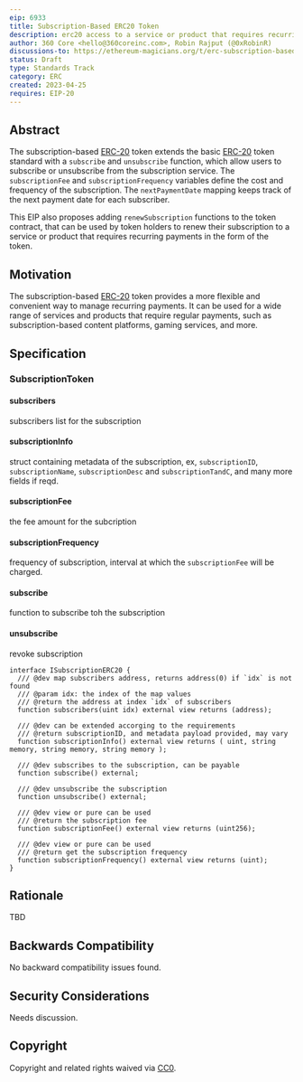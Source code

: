 ```yaml
---
eip: 6933
title: Subscription-Based ERC20 Token
description: erc20 access to a service or product that requires recurring payments.
author: 360 Core <hello@360coreinc.com>, Robin Rajput (@0xRobinR)
discussions-to: https://ethereum-magicians.org/t/erc-subscription-based-erc20-token/13964
status: Draft
type: Standards Track
category: ERC
created: 2023-04-25
requires: EIP-20
---
```


## Abstract

The subscription-based [ERC-20](./eip-20.md) token extends the basic [ERC-20](./eip-20.md) token standard with a `subscribe` and `unsubscribe` function, which allow users to subscribe or unsubscribe from the subscription service. The `subscriptionFee` and `subscriptionFrequency` variables define the cost and frequency of the subscription. The `nextPaymentDate` mapping keeps track of the next payment date for each subscriber.

This EIP also proposes adding `renewSubscription` functions to the token contract, that can be used by token holders to renew their subscription to a service or product that requires recurring payments in the form of the token.

## Motivation

The subscription-based [ERC-20](./eip-20.md) token provides a more flexible and convenient way to manage recurring payments. It can be used for a wide range of services and products that require regular payments, such as subscription-based content platforms, gaming services, and more.

## Specification

### SubscriptionToken
#### subscribers
subscribers list for the subscription
#### subscriptionInfo
struct containing metadata of the subscription, ex, `subscriptionID`, `subscriptionName`, `subscriptionDesc` and `subscriptionTandC`, and many more fields if reqd.
#### subscriptionFee
the fee amount for the subcription
#### subscriptionFrequency
frequency of subscription, interval at which the `subscriptionFee` will be charged.
#### subscribe
function to subscribe toh the subscription
#### unsubscribe
revoke subscription

```solidity
interface ISubscriptionERC20 {
  /// @dev map subscribers address, returns address(0) if `idx` is not found
  /// @param idx: the index of the map values
  /// @return the address at index `idx` of subscribers
  function subscribers(uint idx) external view returns (address);

  /// @dev can be extended accorging to the requirements
  /// @return subscriptionID, and metadata payload provided, may vary
  function subscriptionInfo() external view returns ( uint, string memory, string memory, string memory );

  /// @dev subscribes to the subscription, can be payable
  function subscribe() external;

  /// @dev unsubscribe the subscription
  function unsubscribe() external;

  /// @dev view or pure can be used
  /// @return the subscription fee
  function subscriptionFee() external view returns (uint256);

  /// @dev view or pure can be used
  /// @return get the subscription frequency
  function subscriptionFrequency() external view returns (uint);
}
```

## Rationale
TBD

## Backwards Compatibility
No backward compatibility issues found.

## Security Considerations
Needs discussion.

## Copyright
Copyright and related rights waived via [CC0](../LICENSE.md).